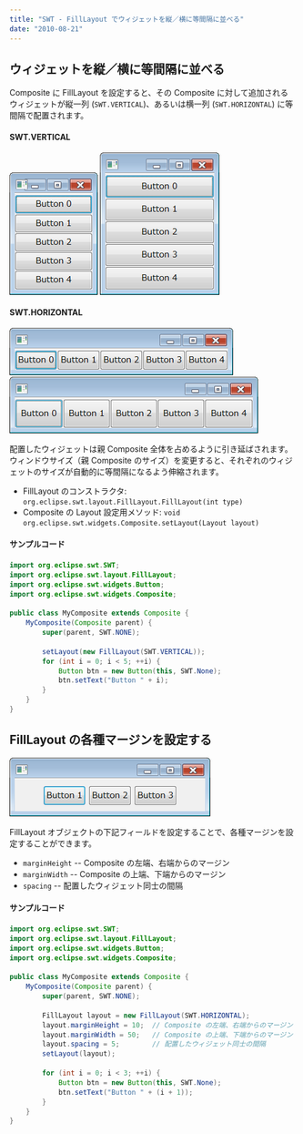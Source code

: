 ```yaml
---
title: "SWT - FillLayout でウィジェットを縦／横に等間隔に並べる"
date: "2010-08-21"
---
```


ウィジェットを縦／横に等間隔に並べる
----

Composite に FillLayout を設定すると、その Composite に対して追加されるウィジェットが縦一列 (`SWT.VERTICAL`)、あるいは横一列 (`SWT.HORIZONTAL`) に等間隔で配置されます。

#### SWT.VERTICAL

![fill-layout-vertical1.png](./fill-layout-vertical1.png)
![fill-layout-vertical2.png](./fill-layout-vertical2.png)

#### SWT.HORIZONTAL

![fill-layout-horizontal1.png](./fill-layout-horizontal1.png)
![fill-layout-horizontal2.png](./fill-layout-horizontal2.png)

配置したウィジェットは親 Composite 全体を占めるように引き延ばされます。
ウィンドウサイズ（親 Composite のサイズ）を変更すると、それぞれのウィジェットのサイズが自動的に等間隔になるよう伸縮されます。

- FillLayout のコンストラクタ: `org.eclipse.swt.layout.FillLayout.FillLayout(int type)`
- Composite の Layout 設定用メソッド: `void org.eclipse.swt.widgets.Composite.setLayout(Layout layout)`

#### サンプルコード

~~~ java
import org.eclipse.swt.SWT;
import org.eclipse.swt.layout.FillLayout;
import org.eclipse.swt.widgets.Button;
import org.eclipse.swt.widgets.Composite;

public class MyComposite extends Composite {
    MyComposite(Composite parent) {
        super(parent, SWT.NONE);

        setLayout(new FillLayout(SWT.VERTICAL));
        for (int i = 0; i < 5; ++i) {
            Button btn = new Button(this, SWT.None);
            btn.setText("Button " + i);
        }
    }
}
~~~

FillLayout の各種マージンを設定する
----

![fill-layout-margin.png](./fill-layout-margin.png)

FillLayout オブジェクトの下記フィールドを設定することで、各種マージンを設定することができます。

- `marginHeight` -- Composite の左端、右端からのマージン
- `marginWidth` -- Composite の上端、下端からのマージン
- `spacing` -- 配置したウィジェット同士の間隔

#### サンプルコード

~~~ java
import org.eclipse.swt.SWT;
import org.eclipse.swt.layout.FillLayout;
import org.eclipse.swt.widgets.Button;
import org.eclipse.swt.widgets.Composite;

public class MyComposite extends Composite {
    MyComposite(Composite parent) {
        super(parent, SWT.NONE);

        FillLayout layout = new FillLayout(SWT.HORIZONTAL);
        layout.marginHeight = 10;  // Composite の左端、右端からのマージン
        layout.marginWidth = 50;   // Composite の上端、下端からのマージン
        layout.spacing = 5;        // 配置したウィジェット同士の間隔
        setLayout(layout);

        for (int i = 0; i < 3; ++i) {
            Button btn = new Button(this, SWT.None);
            btn.setText("Button " + (i + 1));
        }
    }
}
~~~

